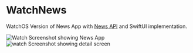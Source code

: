 # WatchNews
WatchOS Version of News App with [News API](https://newsapi.org) and SwiftUI implementation.

![Watch Screenshot showing News App ](https://user-images.githubusercontent.com/43356170/145004661-e0302fc5-64c9-4f2a-a06f-873f2e045300.png)
![watch Screenshot showing detail screen](https://user-images.githubusercontent.com/43356170/145004721-5c9c951f-bb3d-4a82-a348-bdee559a2851.png)


